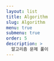 ```yaml
---
layout: list
title: Algorithm
slug: Algorithm
menu: true
submenu: true
order: 5
description: >
  알고리즘 문제 풀이
---
```

